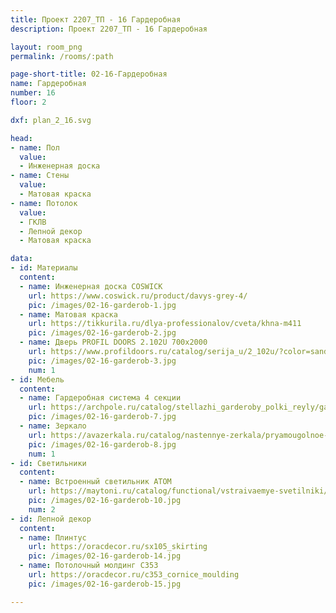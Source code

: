 ```yaml
---
title: Проект 2207_ТП - 16 Гардеробная 
description: Проект 2207_ТП - 16 Гардеробная 

layout: room_png
permalink: /rooms/:path

page-short-title: 02-16-Гардеробная 
name: Гардеробная 
number: 16
floor: 2

dxf: plan_2_16.svg

head:
- name: Пол
  value:
  - Инженерная доска
- name: Стены
  value:
  - Матовая краска
- name: Потолок
  value:
  - ГКЛВ
  - Лепной декор
  - Матовая краска

data:
- id: Материалы
  content:
  - name: Инженерная доска COSWICK
    url: https://www.coswick.ru/product/davys-grey-4/
    pic: /images/02-16-garderob-1.jpg
  - name: Матовая краска
    url: https://tikkurila.ru/dlya-professionalov/cveta/khna-m411
    pic: /images/02-16-garderob-2.jpg
  - name: Дверь PROFIL DOORS 2.102U 700x2000
    url: https://www.profildoors.ru/catalog/serija_u/2_102u/?color=sand&glass=
    pic: /images/02-16-garderob-3.jpg
    num: 1
- id: Мебель
  content:
  - name: Гардеробная система 4 секции
    url: https://archpole.ru/catalog/stellazhi_garderoby_polki_reyly/garderobnye_sistemy/garderobnyy_modul_s_yashchikom_old_zinger/garderobnyy_modul_s_yashchikom_old_zinger_fanera_vintazhnyy_seryy/
    pic: /images/02-16-garderob-7.jpg
  - name: Зеркало
    url: https://avazerkala.ru/catalog/nastennye-zerkala/pryamougolnoe-zerkalo-v-metallicheskoy-rame/
    pic: /images/02-16-garderob-8.jpg
    num: 1
- id: Светильники
  content:
  - name: Встроенный светильник ATOM
    url: https://maytoni.ru/catalog/functional/vstraivaemye-svetilniki/dl024-2-02b/
    pic: /images/02-16-garderob-10.jpg
    num: 2
- id: Лепной декор
  content:
  - name: Плинтус 
    url: https://oracdecor.ru/sx105_skirting
    pic: /images/02-16-garderob-14.jpg
  - name: Потолочный молдинг C353
    url: https://oracdecor.ru/c353_cornice_moulding
    pic: /images/02-16-garderob-15.jpg

---
```

